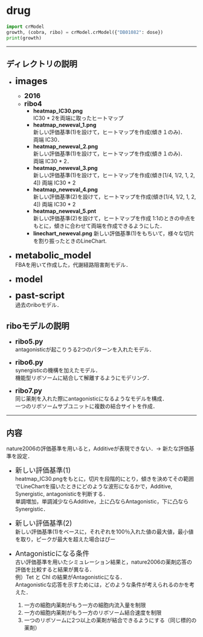 # drug

```python
import crModel
growth, (cobra, ribo) = crModel.crModel({"DB01082": dose})
print(growth)
```

---
## ディレクトリの説明
- <font size="5px">**images**</font>  
  - <font size="4px">**2016**</font>  
  - <font size="4px">**ribo4**</font>
    - **heatmap_IC30.png**  
      IC30 * 2を両端に取ったヒートマップ
    - **heatmap_neweval_1.png**  
      新しい評価基準(1)を設けて，ヒートマップを作成(傾き１のみ)．  
      両端 IC30．
    - **heatmap_neweval_2.png**  
      新しい評価基準(1)を設けて，ヒートマップを作成(傾き１のみ)．  
      両端 IC30 * 2．
    - **heatmap_neweval_3.png**  
      新しい評価基準(1)を設けて，ヒートマップを作成(傾き[1/4, 1/2, 1, 2, 4])
      両端 IC30 * 2
    - **heatmap_neweval_4.png**  
      新しい評価基準(2)を設けて，ヒートマップを作成(傾き[1/4, 1/2, 1, 2, 4])
      両端 IC30 * 2
    - **heatmap_neweval_5.pnt**  
      新しい評価基準(2)を設けて，ヒートマップを作成
      1:1のときの中点をもとに，傾きに合わせて両端を作成できるようにした．
    - **linechart_neweval.png**
      新しい評価基準(1)をもちいて，様々な切片を割り振ったときのLineChart.

- <font size="5px">**metabolic_model**</font>  
  FBAを用いて作成した，代謝経路阻害剤モデル．

- <font size="5px">**model**</font>

- <font size="5px">**past-script**</font>  
  過去のriboモデル．

## riboモデルの説明
- <font size="4px">**ribo5.py**</font>  
  antagonisticが起こりうる2つのパターンを入れたモデル．  

- <font size="4px">**ribo6.py**</font>  
  synergisticの機構を加えたモデル．  
  機能型リボソームに結合して解離するようにモデリング．  

- <font size="4px">**ribo7.py**</font>  
  同じ薬剤を入れた際にantagonisticになるようなモデルを構成．  
  一つのリボソームサブユニットに複数の結合サイトを作成．  


---
## 内容
nature2006の評価基準を用いると，Additiveが表現できない．→ 新たな評価基準を設定．  
- <font size="4px">新しい評価基準(1)</font>  
  heatmap_IC30.pngをもとに，切片を段階的にとり，傾きを決めてその範囲でLineChartを描いたときにどのような波形になるかで，Additive, Synergistic, antagonisticを判断する．  
  単調増加，単調減少ならAdditive，上に凸ならAntagonistic，下に凸ならSynergistic．  

- <font size="4px">新しい評価基準(2)</font>  
  新しい評価基準(1)をベースに，それぞれを100％入れた値の最大値，最小値を取り，ピークが最大を超えた場合はぴー  

- <font size="4px">Antagonisticになる条件</font>  
  古い評価基準を用いたシミュレーション結果と，nature2006の薬剤応答の評価を比較すると結果が異なる．  
  例）Tet と Chl の結果がAntagonisticになる．  
  Antagonisticな応答を示すためには，どのような条件が考えられるのかを考えた．
  1. 一方の細胞内薬剤がもう一方の細胞内流入量を制限  
  2. 一方の細胞内薬剤がもう一方のリボソーム結合速度を制限  
  3. 一つのリボソームに2つ以上の薬剤が結合できるようにする（同じ標的の薬剤）  

